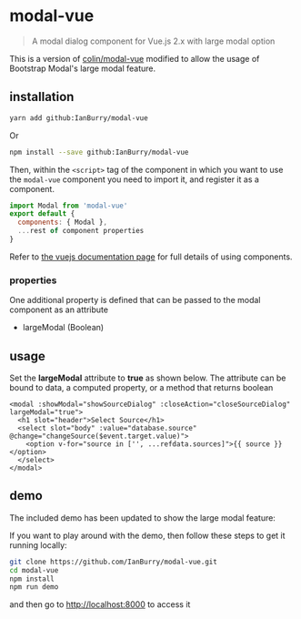 # modal-vue

> A modal dialog component for Vue.js 2.x with large modal option

This is a version of [colin/modal-vue](https://github.com/colinf/modal-vue) modified to allow the usage of Bootstrap Modal's large modal feature.


## installation

```bash
yarn add github:IanBurry/modal-vue
```
Or

```bash
npm install --save github:IanBurry/modal-vue
```

Then, within the `<script>` tag of the component in which you want to use the `modal-vue` component you need to import it, and register it as a component.

```js
import Modal from 'modal-vue'
export default {
  components: { Modal },
  ...rest of component properties
}
```

Refer to [the vuejs documentation page](https://vuejs.org/v2/guide/components.html) for full details of using components.

### properties

One additional property is defined that can be passed to the modal component as an attribute

- largeModal (Boolean)


## usage

Set the **largeModal** attribute to **true** as shown below. The attribute can be bound to data, a computed property, or a method that returns boolean

```vue
<modal :showModal="showSourceDialog" :closeAction="closeSourceDialog" largeModal="true">
  <h1 slot="header">Select Source</h1>
  <select slot="body" :value="database.source" @change="changeSource($event.target.value)">
    <option v-for="source in ['', ...refdata.sources]">{{ source }}</option>
  </select>
</modal>
```

## demo
The included demo has been updated to show the large modal feature:

If you want to play around with the demo, then follow these steps to get it running locally:

```bash
git clone https://github.com/IanBurry/modal-vue.git
cd modal-vue
npm install
npm run demo
```

and then go to [http://localhost:8000](http://localhost:8000) to access it

